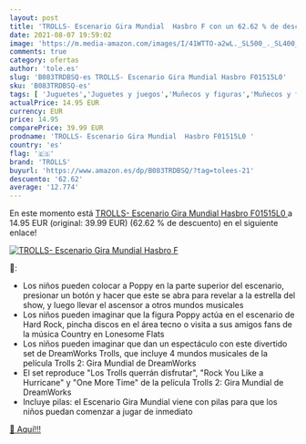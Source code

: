 ```yaml
---
layout: post
title: 'TROLLS- Escenario Gira Mundial  Hasbro F con un 62.62 % de descuento'
date: 2021-08-07 19:59:02
image: 'https://m.media-amazon.com/images/I/41WTTO-a2wL._SL500_._SL400_.jpg'
comments: true
category: ofertas
author: 'tole.es'
slug: 'B083TRDBSQ-es TROLLS- Escenario Gira Mundial Hasbro F01515L0'
sku: 'B083TRDBSQ-es'
tags: [ 'Juguetes','Juguetes y juegos','Muñecos y figuras','Muñecos y figuras de acción','hasbro','trolls', ]
actualPrice: 14.95 EUR
currency: EUR
price: 14.95
comparePrice: 39.99 EUR
prodname: 'TROLLS- Escenario Gira Mundial  Hasbro F01515L0 '
country: 'es'
flag: '🇪🇸'
brand: 'TROLLS'
buyurl: 'https://www.amazon.es/dp/B083TRDBSQ/?tag=tolees-21'
descuento: '62.62'
average: '12.774'
---
```


En este momento está [TROLLS- Escenario Gira Mundial  Hasbro F01515L0 ](https://www.amazon.es/dp/B083TRDBSQ/?tag=tolees-21) a 14.95 EUR (original: 39.99 EUR) (62.62 %  de descuento) en el siguiente enlace!

[![TROLLS- Escenario Gira Mundial  Hasbro F](https://m.media-amazon.com/images/I/41WTTO-a2wL._SL500_._SL400_.jpg)](https://www.amazon.es/dp/B083TRDBSQ/?tag=tolees-21)

🔎:

- Los niños pueden colocar a Poppy en la parte superior del escenario, presionar un botón y hacer que este se abra para revelar a la estrella del show, y luego llevar el ascensor a otros mundos musicales
- Los niños pueden imaginar que la figura Poppy actúa en el escenario de Hard Rock, pincha discos en el área tecno o visita a sus amigos fans de la música Country en Lonesome Flats
- Los niños pueden imaginar que dan un espectáculo con este divertido set de DreamWorks Trolls, que incluye 4 mundos musicales de la película Trolls 2: Gira Mundial de DreamWorks
- El set reproduce "Los Trolls querrán disfrutar", "Rock You Like a Hurricane" y "One More Time" de la película Trolls 2: Gira Mundial de DreamWorks
- Incluye pilas: el Escenario Gira Mundial viene con pilas para que los niños puedan comenzar a jugar de inmediato

[🛒 Aquí!!!](https://www.amazon.es/dp/B083TRDBSQ/?tag=tolees-21)
